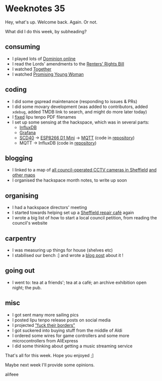 # Weeknotes 35

Hey, what's up. Welcome back. Again. Or not.

What did I do this week, by subheading?

## consuming

- I played lots of [Dominion online](https://store.steampowered.com/app/1131620/Dominion/)
- I read the Lords' amendments to the [Renters' Rights Bill](https://bills.parliament.uk/bills/3764)
- I watched [Together](https://movary.alifeee.net/users/alifeee/movies/72)
- I watched [Promising Young Woman](https://movary.alifeee.net/users/alifeee/movies/73)

## coding

- I did some gspread maintenance (responding to issues & PRs)
- I did some movary development (was added to contributors, added `xdebug`, added TMDB link to search, and might do more later today)
- I [fixed](https://github.com/lipu-tenpo/liputenpo.org/commit/d09e08e7caed47c6f02db347c3b4ecec1b7713d4) lipu tenpo PDF filenames
- I set up some sensing at the hackspace, which was in several parts:
  - [InfluxDB](https://www.influxdata.com/)
  - [Grafana](https://grafana.com/)
  - [SCD40](https://sensirion.com/products/catalog/SCD40) -> [ESP8266 D1 Mini](https://www.wemos.cc/en/latest/d1/d1_mini.html) -> [MQTT](https://mqtt.org/) (code in [repository](https://github.com/sheffieldhackspace/hackspace-sensing))
  - MQTT -> InfluxDB (code in [repository](https://github.com/sheffieldhackspace/hackspace-sensing-mqtt-listener))

## blogging

- I linked to a map of [all council-operated CCTV cameras in Sheffield](https://sheffield-city-council-open-data-sheffieldcc.hub.arcgis.com/datasets/c5b5971a1c1248faa95649d081849aa1_7/about) [and other maps](https://alifeee.co.uk/sheffield/#Sheffield%20Council%20Open%20Data)
- I organised the hackspace month notes, to write up soon

## organising

- I had a hackspace directors' meeting
- I started towards helping set up a [Sheffield repair café](https://www.harlandworks.co.uk/repair-cafe) again
- I wrote a big list of how to start a local council petition, from reading the council's website

## carpentry

- I was measuring up things for house (shelves etc)
- I stabilised our bench :] and wrote a [blog post](https://blog.alifeee.co.uk/2025/08/bench-stabilisation/) about it !

## going out

- I went to: tea at a friends'; tea at a café; an archive exhibition open night; the pub.

## misc

- I got sent many more sailing pics
- I posted lipu tenpo release posts on social media
- I projected ["fuck their borders"](https://wiki.xxiivv.com/media/refs/borders.png)
- I got suckered into buying stuff from the middle of Aldi
- I ordered some wires for game controllers and some more microcontrollers from AliExpress
- I did some thinking about getting a music streaming service

That's all for this week. Hope you enjoyed ;]

Maybe next week I'll provide some opinions.

alifeee
